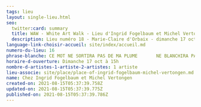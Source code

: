 ```yaml
---
tags: lieu
layout: single-lieu.html
seo:
  twitter:card: summary
  title: WAW - White Art Walk - Lieu d'Ingrid Fogelbaum et Michel Vertongen
  description: Lieu numéro 18 - Marie-Claire d'Orbaix - dimanche 17 oct 15h
language-link-choisir-accueil: site/index/accueil.md
numero-du-lieu: 16
phrase-blanche: CE MOT NE SORTIRA PAS DE MA PLUME       NE BLANCHIRA PAS VOS LÈVRES
horaire-d-ouverture: Dimanche 17 oct à 15h
nombre-d-artistes-1-artiste-2-artistes: 1 artiste
lieu-associe: site/place/place-of-ingrid-fogelbaum-michel-vertongen.md
name: Chez Ingrid Fogelbaum et Michel Vertongen
created-on: 2021-08-15T05:37:39.758Z
updated-on: 2021-08-15T05:37:39.775Z
published-on: 2021-08-15T05:37:39.786Z
---
```

